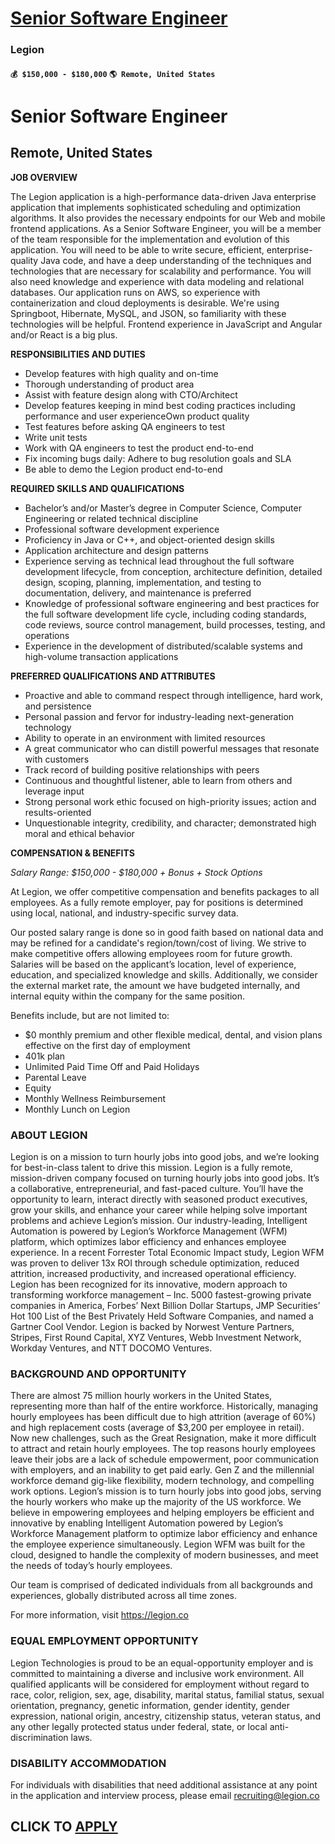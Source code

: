 # [Senior Software Engineer](https://www.remotewlb.com/apply/senior-software-engineer-127776)  
### Legion  
#### `💰 $150,000 - $180,000` `🌎 Remote, United States`  

# Senior Software Engineer

## Remote, United States

**JOB OVERVIEW**

The Legion application is a high-performance data-driven Java enterprise application that implements sophisticated scheduling and optimization algorithms. It also provides the necessary endpoints for our Web and mobile frontend applications. As a Senior Software Engineer, you will be a member of the team responsible for the implementation and evolution of this application. You will need to be able to write secure, efficient, enterprise-quality Java code, and have a deep understanding of the techniques and technologies that are necessary for scalability and performance. You will also need knowledge and experience with data modeling and relational databases. Our application runs on AWS, so experience with containerization and cloud deployments is desirable. We're using Springboot, Hibernate, MySQL, and JSON, so familiarity with these technologies will be helpful. Frontend experience in JavaScript and Angular and/or React is a big plus.

**RESPONSIBILITIES AND DUTIES**

  * Develop features with high quality and on-time
  * Thorough understanding of product area 
  * Assist with feature design along with CTO/Architect
  * Develop features keeping in mind best coding practices including performance and user experienceOwn product quality
  * Test features before asking QA engineers to test
  * Write unit tests
  * Work with QA engineers to test the product end-to-end
  * Fix incoming bugs daily: Adhere to bug resolution goals and SLA
  * Be able to demo the Legion product end-to-end

**REQUIRED SKILLS AND QUALIFICATIONS**

  * Bachelor’s and/or Master’s degree in Computer Science, Computer Engineering or related technical discipline
  * Professional software development experience
  * Proficiency in Java or C++, and object-oriented design skills
  * Application architecture and design patterns
  * Experience serving as technical lead throughout the full software development lifecycle, from conception, architecture definition, detailed design, scoping, planning, implementation, and testing to documentation, delivery, and maintenance is preferred
  * Knowledge of professional software engineering and best practices for the full software development life cycle, including coding standards, code reviews, source control management, build processes, testing, and operations
  * Experience in the development of distributed/scalable systems and high-volume transaction applications

**PREFERRED QUALIFICATIONS AND ATTRIBUTES**

  * Proactive and able to command respect through intelligence, hard work, and persistence
  * Personal passion and fervor for industry-leading next-generation technology
  * Ability to operate in an environment with limited resources
  * A great communicator who can distill powerful messages that resonate with customers 
  * Track record of building positive relationships with peers 
  * Continuous and thoughtful listener, able to learn from others and leverage input
  * Strong personal work ethic focused on high-priority issues; action and results-oriented
  * Unquestionable integrity, credibility, and character; demonstrated high moral and ethical behavior

**COMPENSATION & BENEFITS**

_Salary Range: $150,000 - $180,000_ _\+ Bonus + Stock Options_

At Legion, we offer competitive compensation and benefits packages to all employees. As a fully remote employer, pay for positions is determined using local, national, and industry-specific survey data.

Our posted salary range is done so in good faith based on national data and may be refined for a candidate's region/town/cost of living. We strive to make competitive offers allowing employees room for future growth. Salaries will be based on the applicant’s location, level of experience, education, and specialized knowledge and skills. Additionally, we consider the external market rate, the amount we have budgeted internally, and internal equity within the company for the same position.

Benefits include, but are not limited to:

  * $0 monthly premium and other flexible medical, dental, and vision plans effective on the first day of employment
  * 401k plan
  * Unlimited Paid Time Off and Paid Holidays
  * Parental Leave 
  * Equity 
  * Monthly Wellness Reimbursement
  * Monthly Lunch on Legion

### **ABOUT LEGION**

Legion is on a mission to turn hourly jobs into good jobs, and we’re looking for best-in-class talent to drive this mission. Legion is a fully remote, mission-driven company focused on turning hourly jobs into good jobs. It’s a collaborative, entrepreneurial, and fast-paced culture. You’ll have the opportunity to learn, interact directly with seasoned product executives, grow your skills, and enhance your career while helping solve important problems and achieve Legion’s mission. Our industry-leading, Intelligent Automation is powered by Legion’s Workforce Management (WFM) platform, which optimizes labor efficiency and enhances employee experience. In a recent Forrester Total Economic Impact study, Legion WFM was proven to deliver 13x ROI through schedule optimization, reduced attrition, increased productivity, and increased operational efficiency. Legion has been recognized for its innovative, modern approach to transforming workforce management – Inc. 5000 fastest-growing private
companies in America, Forbes’ Next Billion Dollar Startups, JMP Securities’ Hot 100 List of the Best Privately Held Software Companies, and named a Gartner Cool Vendor. Legion is backed by Norwest Venture Partners, Stripes, First Round Capital, XYZ Ventures, Webb Investment Network, Workday Ventures, and NTT DOCOMO Ventures.

### **BACKGROUND AND OPPORTUNITY**

There are almost 75 million hourly workers in the United States, representing more than half of the entire workforce. Historically, managing hourly employees has been difficult due to high attrition (average of 60%) and high replacement costs (average of $3,200 per employee in retail). Now new challenges, such as the Great Resignation, make it more difficult to attract and retain hourly employees. The top reasons hourly employees leave their jobs are a lack of schedule empowerment, poor communication with employers, and an inability to get paid early. Gen Z and the millennial workforce demand gig-like flexibility, modern technology, and compelling work options. Legion’s mission is to turn hourly jobs into good jobs, serving the hourly workers who make up the majority of the US workforce. We believe in empowering employees and helping employers be efficient and innovative by enabling Intelligent Automation powered by Legion’s Workforce Management platform to optimize labor efficiency
and enhance the employee experience simultaneously. Legion WFM was built for the cloud, designed to handle the complexity of modern businesses, and meet the needs of today’s hourly employees.

Our team is comprised of dedicated individuals from all backgrounds and experiences, globally distributed across all time zones.

For more information, visit https://legion.co

### **EQUAL EMPLOYMENT OPPORTUNITY**

Legion Technologies is proud to be an equal-opportunity employer and is committed to maintaining a diverse and inclusive work environment. All qualified applicants will be considered for employment without regard to race, color, religion, sex, age, disability, marital status, familial status, sexual orientation, pregnancy, genetic information, gender identity, gender expression, national origin, ancestry, citizenship status, veteran status, and any other legally protected status under federal, state, or local anti-discrimination laws.

### **DISABILITY ACCOMMODATION**

For individuals with disabilities that need additional assistance at any point in the application and interview process, please email recruiting@legion.co

  
## CLICK TO [APPLY](https://www.remotewlb.com/apply/senior-software-engineer-127776)

